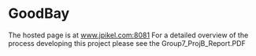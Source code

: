 # GoodBay

The hosted page is at www.jpikel.com:8081
For a detailed overview of the process developing this project please see the Group7_ProjB_Report.PDF
